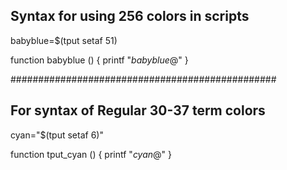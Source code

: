 ## Syntax for using 256 colors in scripts
babyblue=$(tput setaf 51)

function babyblue () {
    printf "${babyblue} %s \n" "$@"
}

################################################
## For syntax of Regular 30-37 term colors
cyan="$(tput setaf 6)"

function tput_cyan () {
    printf "${cyan} %s \n" "$@"
}
